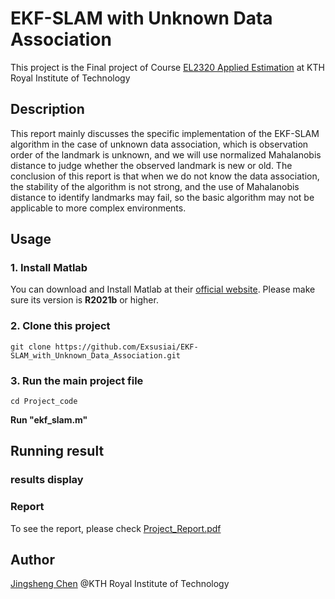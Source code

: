 # EKF-SLAM with Unknown Data Association
 This project is the Final project of Course [EL2320 Applied Estimation](https://www.kth.se/kurs-pm/EL2320/EL232020232-50443) at KTH Royal Institute of Technology

## Description
This report mainly discusses the specific implementation of the EKF-SLAM algorithm in the case of unknown data association, which is observation order of the landmark is unknown, and we will use normalized Mahalanobis distance to judge whether the observed landmark is new or old.
The conclusion of this report is that when we do not know the data association, the stability of the algorithm is not strong, and the use of Mahalanobis distance to identify landmarks may fail, so the basic algorithm may not be applicable to more complex environments.

## Usage
### 1. Install Matlab
You can download and Install Matlab at their [official website](www.mathworks.com/products/). Please make sure its version is **R2021b** or higher.
### 2. Clone this project
```
git clone https://github.com/Exsusiai/EKF-SLAM_with_Unknown_Data_Association.git
```
### 3. Run the main project file
```
cd Project_code
```
**Run "ekf_slam.m"**

## Running result
### results display

### Report
To see the report, please check [Project_Report.pdf](./Project_Report.pdf)


## Author

[Jingsheng Chen](mailto:chjingsheng@gmail.com)  @KTH Royal Institute of Technology


